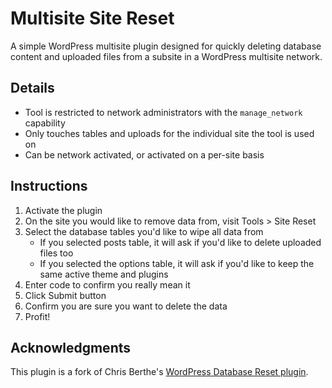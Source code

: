 # Multisite Site Reset

A simple WordPress multisite plugin designed for quickly deleting database content and uploaded files from a subsite in a WordPress multisite network. 

## Details

* Tool is restricted to network administrators with the `manage_network` capability
* Only touches tables and uploads for the individual site the tool is used on
* Can be network activated, or activated on a per-site basis

## Instructions

1. Activate the plugin
1. On the site you would like to remove data from, visit Tools > Site Reset
1. Select the database tables you'd like to wipe all data from
	* If you selected posts table, it will ask if you'd like to delete uploaded files too
	* If you selected the options table, it will ask if you'd like to keep the same active theme and plugins
1. Enter code to confirm you really mean it
1. Click Submit button
1. Confirm you are sure you want to delete the data
1. Profit!

## Acknowledgments

This plugin is a fork of Chris Berthe's [WordPress Database Reset plugin](https://github.com/chrisberthe/wordpress-database-reset). 